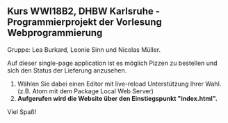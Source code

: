 ## Kurs WWI18B2, DHBW Karlsruhe - Programmierprojekt der Vorlesung Webprogrammierung


Gruppe: Lea Burkard, Leonie Sinn und Nicolas Müller.

Auf dieser single-page application ist es möglich Pizzen zu bestellen und sich den Status der Lieferung anzusehen.

1. Wählen Sie dabei einen Editor mit live-reload Unterstützung Ihrer Wahl. (z.B. Atom mit dem Package Local Web Server)
2. __Aufgerufen wird die Website über den Einstiegspunkt "index.html".__

Viel Spaß!

